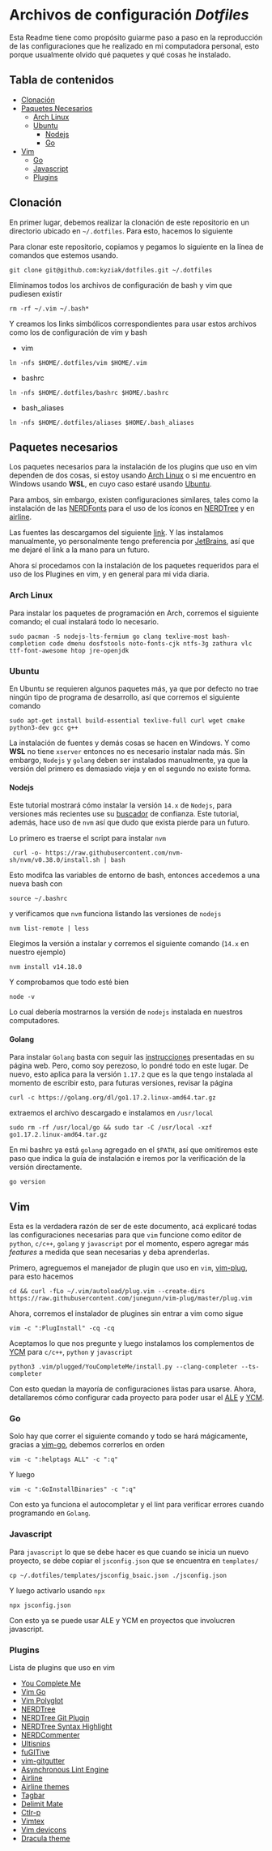 # Archivos de configuración *Dotfiles* 

Esta Readme tiene como propósito guiarme paso a paso en la reproducción de las configuraciones que he realizado  en mi computadora personal, esto porque usualmente olvido qué paquetes y qué cosas he instalado. 

## Tabla de contenidos
- [Clonación](#clonación)
- [Paquetes Necesarios](#paquetes-necesarios) 
	- [Arch Linux](#arch-linux)
	- [Ubuntu](#ubuntu)
		- [Nodejs](#nodejs)
		- [Go](#golang)
- [Vim](#vim)
	- [Go](#go)
	- [Javascript](#javascript)
	- [Plugins](#plugins)

## Clonación

En primer lugar, debemos realizar la clonación de este repositorio en un directorio ubicado en `~/.dotfiles`. Para esto, hacemos lo siguiente

Para clonar este repositorio, copiamos y pegamos lo siguiente en la línea de comandos que estemos usando. 
```
git clone git@github.com:kyziak/dotfiles.git ~/.dotfiles
```
Eliminamos todos los archivos de configuración de bash y vim que pudiesen existir
```
rm -rf ~/.vim ~/.bash*
```
Y creamos los links simbólicos correspondientes para usar estos archivos como los de configuración de vim y bash 
* vim </br>
```
ln -nfs $HOME/.dotfiles/vim $HOME/.vim
```
* bashrc </br>
```
ln -nfs $HOME/.dotfiles/bashrc $HOME/.bashrc	
```
* bash_aliases </br>
```
ln -nfs $HOME/.dotfiles/aliases $HOME/.bash_aliases
```

## Paquetes necesarios
Los paquetes necesarios para la instalación de los plugins que uso en vim dependen de dos cosas, si estoy usando [Arch Linux](https://archlinux.org/) o si me encuentro en Windows usando **WSL**, en cuyo caso estaré usando [Ubuntu](https://ubuntu.com/). 

Para ambos, sin embargo, existen configuraciones similares, tales como la instalación de las [NERDFonts](https://github.com/ryanoasis/nerd-fonts) para el uso de los íconos en [NERDTree](https://github.com/preservim/nerdtree) y en [airline](https://github.com/vim-airline/vim-airline).

Las fuentes las descargamos del siguiente [link](https://www.nerdfonts.com/font-downloads). Y las instalamos manualmente, yo personalmente tengo preferencia por [JetBrains](https://github.com/ryanoasis/nerd-fonts/releases/download/v2.1.0/JetBrainsMono.zip), así que me dejaré el link a la mano para un futuro. 

Ahora sí procedamos con la instalación de los paquetes requeridos para el uso de los Plugines en vim, y en general para mi vida diaria.

### Arch Linux
Para instalar los paquetes de programación en Arch, corremos el siguiente comando; el cual instalará todo lo necesario. 

```
sudo pacman -S nodejs-lts-fermium go clang texlive-most bash-completion code dmenu dosfstools noto-fonts-cjk ntfs-3g zathura vlc ttf-font-awesome htop jre-openjdk 
```

### Ubuntu
En Ubuntu se requieren algunos paquetes más, ya que por defecto no trae ningún tipo de programa de desarrollo, así que corremos el siguiente comando 
```
sudo apt-get install build-essential texlive-full curl wget cmake python3-dev gcc g++
```
La instalación de fuentes y demás cosas se hacen en Windows. Y como **WSL** no tiene `xserver` entonces no es necesario instalar nada más. Sin embargo, `Nodejs` y `golang` deben ser instalados manualmente, ya que la versión del primero es demasiado vieja y en el segundo no existe forma. 

#### Nodejs
Este tutorial mostrará cómo instalar la versión `14.x` de `Nodejs`, para versiones más recientes use su [buscador](https://duckduckgo.com/) de confianza. Este tutorial, además, hace uso de `nvm` así que dudo que exista pierde para un futuro. 

Lo primero es traerse el script para instalar `nvm`
```
 curl -o- https://raw.githubusercontent.com/nvm-sh/nvm/v0.38.0/install.sh | bash
```
Esto modifca las variables de entorno de bash, entonces accedemos a una nueva bash con 
```
source ~/.bashrc
```

y verificamos que `nvm` funciona listando las versiones de `nodejs`
```
nvm list-remote | less
```
Elegimos la versión a instalar y corremos el siguiente comando (`14.x` en nuestro ejemplo)
```
nvm install v14.18.0
```

Y comprobamos que todo esté bien

```
node -v
```
Lo cual debería mostrarnos la versión de `nodejs` instalada en nuestros computadores. 

#### Golang
Para instalar `Golang` basta con seguir las [instrucciones](https://golang.org/doc/install) presentadas en su página web. Pero, como soy perezoso, lo pondré todo en este lugar. De nuevo, esto aplica para la versión `1.17.2` que es la que tengo instalada al momento de escribir esto, para futuras versiones, revisar la página 
```
curl -c https://golang.org/dl/go1.17.2.linux-amd64.tar.gz
```
extraemos el archivo descargado e instalamos en `/usr/local`
```
sudo rm -rf /usr/local/go && sudo tar -C /usr/local -xzf go1.17.2.linux-amd64.tar.gz
```
En mi bashrc ya está `golang` agregado en el `$PATH`, así que omitiremos este paso que indica la guía de instalación e iremos por la verificación de la versión directamente. 
```
go version
```

## Vim

Esta es la verdadera razón de ser de este documento, acá explicaré todas las configuraciones necesarias para que `vim` funcione como editor de `python`, `c/c++`, `golang` y `javascript` por el momento, espero agregar más *features* a medida que sean necesarias y deba aprenderlas. 

Primero, agreguemos el manejador de plugin que uso en `vim`, [vim-plug](https://github.com/junegunn/vim-plug), para esto hacemos 
```
cd && curl -fLo ~/.vim/autoload/plug.vim --create-dirs     https://raw.githubusercontent.com/junegunn/vim-plug/master/plug.vim
```

Ahora, corremos el instalador de plugines sin entrar a vim como sigue 
```
vim -c ":PlugInstall" -cq -cq
```

Aceptamos lo que nos pregunte y luego instalamos los complementos de [YCM](https://github.com/ycm-core/YouCompleteMe) para `c/c++`, `python` y `javascript`
```
python3 .vim/plugged/YouCompleteMe/install.py --clang-completer --ts-completer
```
Con esto quedan la mayoría de configuraciones listas para usarse. Ahora, detallaremos cómo configurar cada proyecto para poder usar el [ALE](https://github.com/dense-analysis/ale) y [YCM](). 

### Go

Solo hay que correr el siguiente comando y todo se hará mágicamente, gracias a [vim-go](https://github.com/fatih/vim-go.git), debemos correrlos en orden
```
vim -c ":helptags ALL" -c ":q"
```
Y luego
```
vim -c ":GoInstallBinaries" -c ":q"
```

Con esto ya funciona el autocompletar y el lint para verificar errores cuando programando en `Golang`. 

### Javascript

Para `javascript` lo que se debe hacer es que cuando se inicia un nuevo proyecto, se debe copiar el `jsconfig.json` que se encuentra en `templates/` 

```
cp ~/.dotfiles/templates/jsconfig_bsaic.json ./jsconfig.json
```

Y luego activarlo usando `npx`

```
npx jsconfig.json
```

Con esto ya se puede usar ALE y YCM en proyectos que involucren javascript. 

### Plugins

Lista de plugins que uso en vim 
- [You Complete Me](https://github.com/ycm-core/YouCompleteMe)
- [Vim Go](https://github.com/fatih/vim-go)
- [Vim Polyglot](https://github.com/sheerun/vim-polyglot)
- [NERDTree](https://github.com/preservim/nerdtree)
- [NERDTree Git Plugin](https://github.com/Xuyuanp/nerdtree-git-plugin)
- [NERDTree Syntax Highlight](https://github.com/tiagofumo/vim-nerdtree-syntax-highlight)
- [NERDCommenter](https://github.com/preservim/nerdcommenter)
- [Ultisnips](https://github.com/SirVer/ultisnips)
- [fuGITive](https://github.com/tpop/vim-fugitive)
- [vim-gitgutter](https://github.com/airblade/vim-gitgutter)
- [Asynchronous Lint Engine](https://github.com/dense-analysis/ale)
- [Airline](https://github.com/vim-airline/vim-airline)
- [Airline themes](https://github.com/vim-airline/vim-airline-themes)
- [Tagbar](https://github.com/preservim/tagbar)
- [Delimit Mate](https://github.com/Raimondi/delimitMate)
- [Ctlr-p](https://github.com/ctrlpvim/ctrlp.vim)
- [Vimtex](https://github.com/lervag/vimtex)
- [Vim devicons](https://github.com/ryanoasis/vim-devicons)
- [Dracula theme](https://github.com/dracula/vim)
